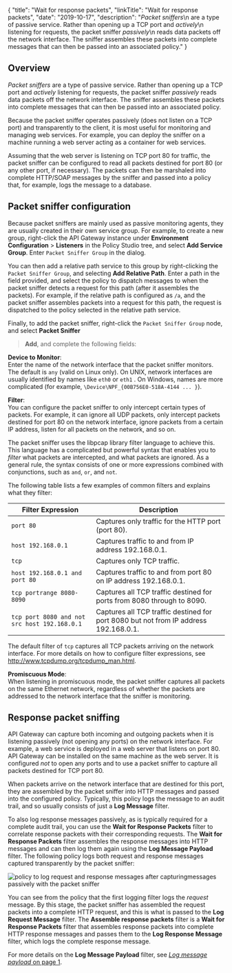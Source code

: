 {
"title": "Wait for response packets",
"linkTitle": "Wait for response packets",
"date": "2019-10-17",
"description": "*Packet sniffers*\\n are a type of passive service. Rather than opening up a TCP port and *actively*\\n listening for requests, the packet sniffer *passively*\\n reads data packets off the network interface. The sniffer assembles these packets into complete messages that can then be passed into an associated policy."
}
﻿
<div id="p_connection_wait_for_packets">

Overview
--------

*Packet sniffers*
are a type of passive service. Rather than opening up a TCP port and *actively*
listening for requests, the packet sniffer *passively*
reads data packets off the network interface. The sniffer assembles these packets into complete messages that can then be passed into an associated policy.

Because the packet sniffer operates passively (does not listen on a TCP port) and transparently to the client, it is most useful for monitoring and managing web services. For example, you can deploy the sniffer on a machine running a web server acting as a container for web services.

Assuming that the web server is listening on TCP port 80 for traffic, the packet sniffer can be configured to read all packets destined for port 80 (or any other port, if necessary). The packets can then be marshaled into complete HTTP/SOAP messages by the sniffer and passed into a policy that, for example, logs the message to a database.

</div>

<div id="p_connection_wait_for_packets_globconfig">

Packet sniffer configuration
----------------------------

Because packet sniffers are mainly used as passive monitoring agents, they are usually created in their own service group. For example, to create a new group, right-click the API Gateway instance under **Environment Configuration** > **Listeners**
in the Policy Studio tree, and select **Add Service Group**. Enter `Packet Sniffer Group`
in the dialog.

You can then add a relative path service to this group by right-clicking the `Packet Sniffer Group`, and selecting **Add Relative Path**. Enter a path in the field provided, and select the policy to dispatch messages to when the packet sniffer detects a request for this path (after it assembles the packets). For example, if the relative path is configured as `/a`, and the packet sniffer assembles packets into a request for this path, the request is dispatched to the policy selected in the relative path service.

Finally, to add the packet sniffer, right-click the `Packet Sniffer Group`
node, and select **Packet Sniffer**
> **Add**, and complete the following fields:

**Device to Monitor**:\
Enter the name of the network interface that the packet sniffer monitors. The default is `any`
(valid on Linux only). On UNIX, network interfaces are usually identified by names like `eth0`
or `eth1`
. On Windows, names are more complicated (for example, `\Device\NPF_{00B756E0-518A-4144 ... }`).

**Filter**:\
You can configure the packet sniffer to only intercept certain types of packets. For example, it can ignore all UDP packets, only intercept packets destined for port 80 on the network interface, ignore packets from a certain IP address, listen for all packets on the network, and so on.

The packet sniffer uses the libpcap
library filter language to achieve this. This language has a complicated but powerful syntax that enables you to *filter*
what packets are intercepted, and what packets are ignored. As a general rule, the syntax consists of one or more expressions combined with conjunctions, such as `and`, `or`, and `not`.

The following table lists a few examples of common filters and explains what they filter:

| Filter Expression                            | Description                                                                          |
|----------------------------------------------|--------------------------------------------------------------------------------------|
| `port 80`                                    | Captures only traffic for the HTTP port (port 80).                                   |
| `host 192.168.0.1`                           | Captures traffic to and from IP address 192.168.0.1.                                 |
| `tcp`                                        | Captures only TCP traffic.                                                           |
| `host 192.168.0.1 and port 80`               | Captures traffic to and from port 80 on IP address 192.168.0.1.                      |
| `tcp portrange 8080-8090`                    | Captures all TCP traffic destined for ports from 8080 through to 8090.               |
| `tcp port 8080 and not src host 192.168.0.1` | Captures all TCP traffic destined for port 8080 but not from IP address 192.168.0.1. |

The default filter of `tcp`
captures all TCP packets arriving on the network interface. For more details on how to configure filter expressions, see <http://www.tcpdump.org/tcpdump_man.html>.

**Promiscuous Mode**:\
When listening in promiscuous mode, the packet sniffer captures all packets on the same Ethernet network, regardless of whether the packets are addressed to the network interface that the sniffer is monitoring.

</div>

<div id="p_connection_wait_for_packets_response">

Response packet sniffing
------------------------

API Gateway can capture both incoming and outgoing packets when it is listening passively (not opening any ports) on the network interface. For example, a web service is deployed in a web server that listens on port 80. API Gateway can be installed on the same machine as the web server. It is configured *not*
to open any ports and to use a packet sniffer to capture all packets destined for TCP port 80.

When packets arrive on the network interface that are destined for this port, they are assembled by the packet sniffer into HTTP messages and passed into the configured policy. Typically, this policy logs the message to an audit trail, and so usually consists of just a **Log Message**
filter.

To also log response messages passively, as is typically required for a complete audit trail, you can use the **Wait for Response Packets**
filter to correlate response packets with their corresponding requests. The **Wait for Response Packets**
filter assembles the response messages into HTTP messages and can then log them again using the **Log Message Payload**
filter. The following policy logs both request and response messages captured transparently by the packet sniffer:

![policy to log request and response messages after capturingmessages passively with the packet sniffer](/Images/docbook/images/connection/response_sniffing.gif)

You can see from the policy that the first logging filter logs the *request*
message. By this stage, the packet sniffer has assembled the request packets into a complete HTTP request, and this is what is passed to the **Log Request Message**
filter. The **Assemble response packets**
filter is a **Wait for Response Packets**
filter that assembles response packets into complete HTTP response messages and passes them to the **Log Response Message**
filter, which logs the complete response message.

For more details on the **Log Message Payload**
filter, see [*Log message payload* on page 1](log_filter.htm).

</div>
